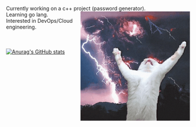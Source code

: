 Currently working on a c++ project (password generator). \
<img align="right" src="https://github.com/rahulk789/rahulk789/blob/main/cat-kitty.gif" height="300" width="300"/>
Learning go lang. \
Interested in DevOps/Cloud engineering. \
\
\
\
[![Anurag's GitHub stats](https://github-readme-stats.vercel.app/api?username=rahulk789&show_icons=true&theme=gotham)](https://github.com/anuraghazra/github-readme-stats)


